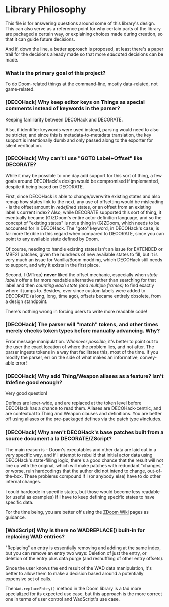 # Library Philosophy

This file is for answering questions around some of this library's design. This can also
serve as a reference point for why certain parts of the library are packaged a certain
way, or explaining choices made during creation, so that it can guide future decisions.

And if, down the line, a better approach is proposed, at least there's a paper trail for
the decisions already made so that more *educated* decisions can be made.


### What is the primary goal of this project?

To do Doom-related things at the command-line, mostly data-related, not game-related.


### [DECOHack] Why keep editor keys on Things as special comments instead of keywords in the parser?

Keeping familiarity between DECOHack and DECORATE.

Also, if identifier keywords were used instead, parsing would need to also be stricter, 
and since this is metadata-to-metadata translation, the key support is intentionally 
dumb and only passed along to the exporter for silent verification.


### [DECOHack] Why can't I use "GOTO Label+Offset" like DECORATE?

While it may be possible to one day add support for this sort of thing, a few goals around
DECOHack's design would be compromised if implemented, despite it being based on DECORATE.

First, since DECOHack is able to change/overwrite existing states and also remap how
states link to the next, any use of offsetting would be misleading - is the offset amount 
in *redefined* states, or an offset from an existing label's current index? Also, while 
DECORATE supported this sort of thing, it eventually became (G)ZDoom's entire actor 
definition language, and so the concept of "existing states" is not a thing in (G)ZDoom, 
which needs to be accounted for in DECOHack. The "goto" keyword, in DECOHack's case, is far 
more flexible in this regard when compared to DECORATE, since you can point to any available
state defined by Doom.

Of course, needing to handle existing states isn't an issue for EXTENDED or MBF21 patches, 
given the hundreds of new available states to fill, but it is very much an issue for 
Vanilla/Boom modding, which DECOHack still needs to support, and why it exists in the
first place.

Second, I (MTrop) **never** liked the offset mechanic, especially when *state labels* 
offer a far more readable alternative rather than searching for that label and then 
*counting each state (and multiple frames)* to find exactly where it jumps to. Besides,
ever since custom labels were added to DECORATE (a long, long, time ago), offsets became
entirely obsolete, from a design standpoint.

There's nothing wrong in forcing users to write more readable code!


### [DECOHack] The parser will "match" tokens, and other times merely checks token types before manually advancing. Why?

Error message manipulation. *Whenever possible,* it's better to point out to the user 
the exact location of where the problem lies, and not after. The parser ingests tokens in
a way that facilitates this, most of the time. If you modify the parser, err on the side of
what makes an informative, convey-able error!


### [DECOHack] Why add Thing/Weapon aliases as a feature? Isn't #define good enough?

Very good question! 

Defines are lexer-wide, and are replaced at the token level before DECOHack has a chance to 
read them. Aliases are DECOHack-centric, and are contextual to Thing and Weapon clauses and 
definitions. You are better off using aliases or the pre-packaged defines via the patch 
type #includes.


### [DECOHack] Why aren't DECOHack's base patches built from a source document a la DECORATE/ZScript?

The main reason is - Doom's executables and other data are laid out in a very specific way,
and if I attempt to rebuild that initial actor data using DECOHack's state-filling logic, 
there's a good chance that the result will not line up with the original, which will make 
patches with redundant "changes," or worse, ruin hardcodings that the author did not intend 
to change, out-of-the-box. These problems compound if I (or anybody else) have to do other 
internal changes.

I could hardcode in specific states, but those would become less readable (or useful as examples) 
if I have to keep defining specific states to have specific data.

For the time being, you are better off using the [ZDoom Wiki](https://zdoom.org/wiki/Classes) pages
as guidance.


### [WadScript] Why is there no WADREPLACE() built-in for replacing WAD entries?

"Replacing" an entry is essentially removing and adding at the same index, but you can
remove an entry two ways: Deletion of just the entry, or deletion of the entry plus
data purge (and reshuffling of other entry offsets).

Since the user knows the end result of the WAD data manipulation, it's better to allow 
them to make a decision based around a potentially expensive set of calls.

The `Wad.replaceEntry()` method in the Doom library is a tad more specialized 
for its expected use case, but this approach is the more correct one in terms of user 
control and WadScript's use case.
